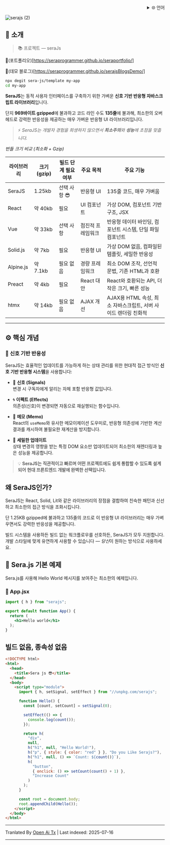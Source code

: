 ﻿<div align="right">
  <details>
    <summary >🌐 언어</summary>
    <div>
      <div align="center">
        <a href="https://openaitx.github.io/view.html?user=sera-js&project=sera&lang=en">English</a>
        | <a href="https://openaitx.github.io/view.html?user=sera-js&project=sera&lang=zh-CN">简体中文</a>
        | <a href="https://openaitx.github.io/view.html?user=sera-js&project=sera&lang=zh-TW">繁體中文</a>
        | <a href="https://openaitx.github.io/view.html?user=sera-js&project=sera&lang=ja">日本語</a>
        | <a href="https://openaitx.github.io/view.html?user=sera-js&project=sera&lang=ko">한국어</a>
        | <a href="https://openaitx.github.io/view.html?user=sera-js&project=sera&lang=hi">हिन्दी</a>
        | <a href="https://openaitx.github.io/view.html?user=sera-js&project=sera&lang=th">ไทย</a>
        | <a href="https://openaitx.github.io/view.html?user=sera-js&project=sera&lang=fr">Français</a>
        | <a href="https://openaitx.github.io/view.html?user=sera-js&project=sera&lang=de">Deutsch</a>
        | <a href="https://openaitx.github.io/view.html?user=sera-js&project=sera&lang=es">Español</a>
        | <a href="https://openaitx.github.io/view.html?user=sera-js&project=sera&lang=it">Itapano</a>
        | <a href="https://openaitx.github.io/view.html?user=sera-js&project=sera&lang=ru">Русский</a>
        | <a href="https://openaitx.github.io/view.html?user=sera-js&project=sera&lang=pt">Português</a>
        | <a href="https://openaitx.github.io/view.html?user=sera-js&project=sera&lang=nl">Nederlands</a>
        | <a href="https://openaitx.github.io/view.html?user=sera-js&project=sera&lang=pl">Polski</a>
        | <a href="https://openaitx.github.io/view.html?user=sera-js&project=sera&lang=ar">العربية</a>
        | <a href="https://openaitx.github.io/view.html?user=sera-js&project=sera&lang=fa">فارسی</a>
        | <a href="https://openaitx.github.io/view.html?user=sera-js&project=sera&lang=tr">Türkçe</a>
        | <a href="https://openaitx.github.io/view.html?user=sera-js&project=sera&lang=vi">Tiếng Việt</a>
        | <a href="https://openaitx.github.io/view.html?user=sera-js&project=sera&lang=id">Bahasa Indonesia</a>
      </div>
    </div>
  </details>
</div>


![serajs (2)](https://github.com/user-attachments/assets/7ccff260-491d-420b-8e22-4579f9bad50a)

## 📖 **소개**

> 📚 프로젝트  —  seraJs

🔗(포트폴리오)[https://seraprogrammer.github.io/seraportfolio/] 

🔗(데모 블로그)[https://seraprogrammer.github.io/serajsBlogsDemo/] 


```bash
npx degit sera-js/template my-app
cd my-app
```
**SeraJS**는 동적 사용자 인터페이스를 구축하기 위한 가벼운 **신호 기반 반응형 자바스크립트 라이브러리**입니다.

단지 **969바이트 gzipped**에 불과하고 코드 라인 수도 **135줄**에 불과해, 최소한의 오버헤드로 강력한 반응성을 제공하는 매우 가벼운 반응형 UI 라이브러리입니다.

> ⚡️ _SeraJS는 개발자 경험을 희생하지 않으면서 **최소주의**와 **성능**에 초점을 맞춥니다._


*번들 크기 비교 (최소화 + Gzip)*

| 라이브러리 | 크기 (gzip) | 빌드 단계 필요 여부 | 주요 목적 | 주요 기능 |
|---------|----------------|---------------------|-------------|--------------|
| SeraJS | 1.25kb | 선택 사항 😎 | 반응형 UI | 135줄 코드, 매우 가벼움 |
| React | 약 40kb | 필요 | UI 컴포넌트 | 가상 DOM, 컴포넌트 기반 구조, JSX |
| Vue | 약 33kb | 선택 사항 | 점진적 프레임워크 | 반응형 데이터 바인딩, 컴포넌트 시스템, 단일 파일 컴포넌트 |
| Solid.js | 약 7kb | 필요 | 반응형 UI | 가상 DOM 없음, 컴파일된 템플릿, 세밀한 반응성 |
| Alpine.js | 약 7.1kb | 필요 없음 | 경량 프레임워크 | 최소 DOM 조작, 선언적 문법, 기존 HTML과 호환 |
| Preact | 약 4kb | 필요 | React 대안 | React와 호환되는 API, 더 작은 크기, 빠른 성능 |
| htmx | 약 14kb | 필요 없음 | AJAX 개선 | AJAX용 HTML 속성, 최소 자바스크립트, 서버 사이드 렌더링 친화적 |



---

## ⚙️ **핵심 개념**

### 🔄 **신호 기반 반응성**

SeraJS는 효율적인 업데이트를 가능하게 하는 상태 관리를 위한 현대적 접근 방식인 **신호 기반 반응형 시스템**을 사용합니다:

- 🧠 **신호 (Signals)**  
  변경 시 구독자에게 알리는 자체 포함 반응형 값입니다.

- 🌀 **이펙트 (Effects)**  
  의존성(신호)이 변경되면 자동으로 재실행되는 함수입니다.

- 🧭 **메모 (Memo)**  
  React의 `useMemo`와 유사한 메모이제이션 도우미로, 반응형 의존성에 기반한 계산 결과를 캐시하여 불필요한 재계산을 방지합니다.

- 🔬 **세밀한 업데이트**  
  상태 변경의 영향을 받는 특정 DOM 요소만 업데이트되어 최소한의 재렌더링과 높은 성능을 제공합니다.

> 💡 **SeraJS는 직관적이고 빠르며 어떤 프로젝트에도 쉽게 통합할 수 있도록 설계되어 현대 프론트엔드 개발에 완벽한 선택입니다.**


## 왜 SeraJS인가?

SeraJS는 React, Solid, Lit와 같은 라이브러리의 장점을 결합하여 친숙한 패턴과 신선하고 최소한의 접근 방식을 조화시킵니다.

단 1.25KB gzipped에 불과하고 135줄의 코드로 이 반응형 UI 라이브러리는 매우 가벼우면서도 강력한 반응성을 제공합니다.

빌드 시스템을 사용하든 빌드 없는 워크플로우를 선호하든, SeraJS가 모두 지원합니다. 개발 스타일에 맞게 유연하게 사용할 수 있습니다 — *당신*이 원하는 방식으로 사용하세요.


## 🌱 **Sera.js 기본 예제**

Sera.js를 사용해 Hello World 메시지를 보여주는 최소한의 예제입니다.

### 📄 App.jsx










```jsx
import { h } from "serajs";

export default function App() {
  return (
    <h1>Hello world</h1>
  );
}
```
## 빌드 없음, 종속성 없음


```html
<!DOCTYPE html>
<html>
  <head>
    <title>Sera js 😎</title>
  </head>
  <body>
    <script type="module">
      import { h, setSignal, setEffect } from "//unpkg.com/serajs";

      function Hello() {
        const [count, setCount] = setSignal(0);

        setEffect(() => {
          console.log(count());
        });

        return h(
          "div",
          null,
          h("h1", null, "Hello World!"),
          h("p", { style: { color: "red" } }, "Do you Like Serajs?"),
          h("h1", null, () => `Count: ${count()}`),
          h(
            "button",
            { onclick: () => setCount(count() + 1) },
            "Increase Count"
          )
        );
      }

      const root = document.body;
      root.appendChild(Hello());
    </script>
  </body>
</html>
```





---

Tranlated By [Open Ai Tx](https://github.com/OpenAiTx/OpenAiTx) | Last indexed: 2025-07-16

---